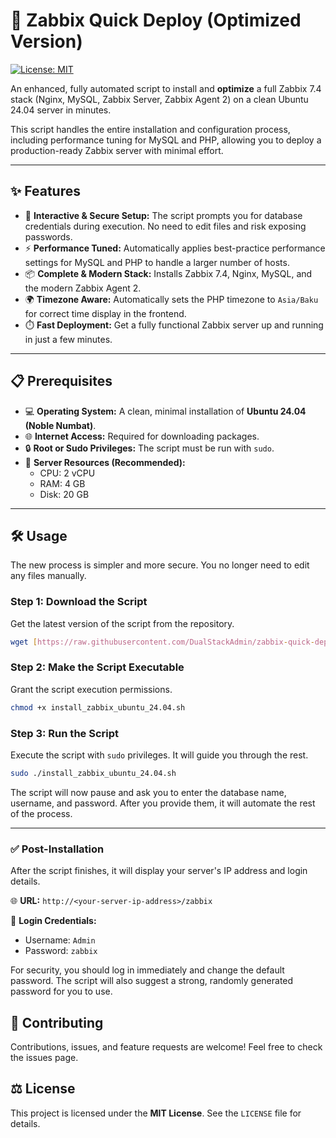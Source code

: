 # 🚀 Zabbix Quick Deploy (Optimized Version)

[![License: MIT](https://img.shields.io/badge/License-MIT-yellow.svg)](https://opensource.org/licenses/MIT)

An enhanced, fully automated script to install and **optimize** a full Zabbix 7.4 stack (Nginx, MySQL, Zabbix Server, Zabbix Agent 2) on a clean Ubuntu 24.04 server in minutes.

This script handles the entire installation and configuration process, including performance tuning for MySQL and PHP, allowing you to deploy a production-ready Zabbix server with minimal effort.

---

## ✨ Features

* 🤖 **Interactive & Secure Setup:** The script prompts you for database credentials during execution. No need to edit files and risk exposing passwords.
* ⚡ **Performance Tuned:** Automatically applies best-practice performance settings for MySQL and PHP to handle a larger number of hosts.
* 📦 **Complete & Modern Stack:** Installs Zabbix 7.4, Nginx, MySQL, and the modern Zabbix Agent 2.
* 🌍 **Timezone Aware:** Automatically sets the PHP timezone to `Asia/Baku` for correct time display in the frontend.
* ⏱️ **Fast Deployment:** Get a fully functional Zabbix server up and running in just a few minutes.

---

## 📋 Prerequisites

* 💻 **Operating System:** A clean, minimal installation of **Ubuntu 24.04 (Noble Numbat)**.
* 🌐 **Internet Access:** Required for downloading packages.
* 🔒 **Root or Sudo Privileges:** The script must be run with `sudo`.
* 💾 **Server Resources (Recommended):**
    * CPU: 2 vCPU
    * RAM: 4 GB
    * Disk: 20 GB

---

## 🛠️ Usage

The new process is simpler and more secure. You no longer need to edit any files manually.

### Step 1: Download the Script

Get the latest version of the script from the repository.
```bash
wget [https://raw.githubusercontent.com/DualStackAdmin/zabbix-quick-deploy-/main/install_zabbix_ubuntu_24.04.sh](https://raw.githubusercontent.com/DualStackAdmin/zabbix-quick-deploy-/main/install_zabbix_ubuntu_24.04.sh)
```

### Step 2: Make the Script Executable

Grant the script execution permissions.
```bash
chmod +x install_zabbix_ubuntu_24.04.sh
```

### Step 3: Run the Script

Execute the script with `sudo` privileges. It will guide you through the rest.
```bash
sudo ./install_zabbix_ubuntu_24.04.sh
```
The script will now pause and ask you to enter the database name, username, and password. After you provide them, it will automate the rest of the process.

---

### ✅ Post-Installation

After the script finishes, it will display your server's IP address and login details.

🌐 **URL:** `http://<your-server-ip-address>/zabbix`

🔑 **Login Credentials:**
* Username: `Admin`
* Password: `zabbix`

For security, you should log in immediately and change the default password. The script will also suggest a strong, randomly generated password for you to use.

## 🤝 Contributing

Contributions, issues, and feature requests are welcome!
Feel free to check the issues page.

## ⚖️ License

This project is licensed under the **MIT License**.
See the `LICENSE` file for details.
